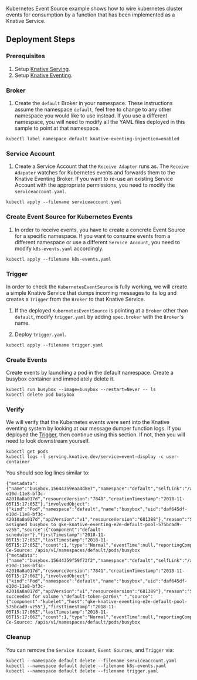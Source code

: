 Kubernetes Event Source example shows how to wire kubernetes cluster events for
consumption by a function that has been implemented as a Knative Service.

## Deployment Steps

### Prerequisites

1. Setup [Knative Serving](../../../serving).
1. Setup [Knative Eventing](../../../eventing).

### Broker

1. Create the `default` Broker in your namespace. These instructions assume the
   namespace `default`, feel free to change to any other namespace you would
   like to use instead. If you use a different namespace, you will need to
   modify all the YAML files deployed in this sample to point at that namespace.

```shell
kubectl label namespace default knative-eventing-injection=enabled
```

### Service Account

1. Create a Service Account that the `Receive Adapter` runs as. The
   `Receive Adapater` watches for Kubernetes events and forwards them to the
   Knative Eventing Broker. If you want to re-use an existing Service Account
   with the appropriate permissions, you need to modify the
   `serviceaccount.yaml`.

```shell
kubectl apply --filename serviceaccount.yaml
```

### Create Event Source for Kubernetes Events

1. In order to receive events, you have to create a concrete Event Source for a
   specific namespace. If you want to consume events from a different namespace
   or use a different `Service Account`, you need to modify `k8s-events.yaml`
   accordingly.

```shell
kubectl apply --filename k8s-events.yaml
```

### Trigger

In order to check the `KubernetesEventSource` is fully working, we will create a
simple Knative Service that dumps incoming messages to its log and creates a
`Trigger` from the `Broker` to that Knative Service.

1. If the deployed `KubernetesEventSource` is pointing at a `Broker` other than
   `default`, modify `trigger.yaml` by adding `spec.broker` with the `Broker`'s
   name.

1. Deploy `trigger.yaml`.

```shell
kubectl apply --filename trigger.yaml
```

### Create Events

Create events by launching a pod in the default namespace. Create a busybox
container and immediately delete it.

```shell
kubectl run busybox --image=busybox --restart=Never -- ls
kubectl delete pod busybox
```

### Verify

We will verify that the Kubernetes events were sent into the Knative eventing
system by looking at our message dumper function logs. If you deployed the
[Trigger](#trigger), then continue using this section. If not, then you will
need to look downstream yourself.

```shell
kubectl get pods
kubectl logs -l serving.knative.dev/service=event-display -c user-container
```

You should see log lines similar to:

```
{"metadata":{"name":"busybox.15644359eaa4d8e7","namespace":"default","selfLink":"/api/v1/namespaces/default/events/busybox.15644359eaa4d8e7","uid":"daf8d3ca-e10d-11e8-bf3c-42010a8a017d","resourceVersion":"7840","creationTimestamp":"2018-11-05T15:17:05Z"},"involvedObject":{"kind":"Pod","namespace":"default","name":"busybox","uid":"daf645df-e10d-11e8-bf3c-42010a8a017d","apiVersion":"v1","resourceVersion":"681388"},"reason":"Scheduled","message":"Successfully assigned busybox to gke-knative-eventing-e2e-default-pool-575bcad9-vz55","source":{"component":"default-scheduler"},"firstTimestamp":"2018-11-05T15:17:05Z","lastTimestamp":"2018-11-05T15:17:05Z","count":1,"type":"Normal","eventTime":null,"reportingComponent":"","reportingInstance":""}
Ce-Source: /apis/v1/namespaces/default/pods/busybox
{"metadata":{"name":"busybox.15644359f59f72f2","namespace":"default","selfLink":"/api/v1/namespaces/default/events/busybox.15644359f59f72f2","uid":"db14ff23-e10d-11e8-bf3c-42010a8a017d","resourceVersion":"7841","creationTimestamp":"2018-11-05T15:17:06Z"},"involvedObject":{"kind":"Pod","namespace":"default","name":"busybox","uid":"daf645df-e10d-11e8-bf3c-42010a8a017d","apiVersion":"v1","resourceVersion":"681389"},"reason":"SuccessfulMountVolume","message":"MountVolume.SetUp succeeded for volume \"default-token-pzr6x\" ","source":{"component":"kubelet","host":"gke-knative-eventing-e2e-default-pool-575bcad9-vz55"},"firstTimestamp":"2018-11-05T15:17:06Z","lastTimestamp":"2018-11-05T15:17:06Z","count":1,"type":"Normal","eventTime":null,"reportingComponent":"","reportingInstance":""}
Ce-Source: /apis/v1/namespaces/default/pods/busybox
```

### Cleanup

You can remove the `Service Account`, `Event Sources`, and `Trigger` via:

```shell
kubectl --namespace default delete --filename serviceaccount.yaml
kubectl --namespace default delete --filename k8s-events.yaml
kubectl --namespace default delete --filename trigger.yaml

```
